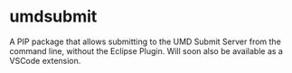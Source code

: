 # umdsubmit

A PIP package that allows submitting to the UMD Submit Server from the command line, without the Eclipse Plugin. Will soon also be available as a VSCode extension.
